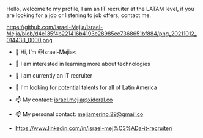 Hello, welcome to my profile, I am an IT recruiter at the LATAM level, if you are looking for a job or listening to job offers, contact me.

https://github.com/Israel-Mejia/Israel-Mejia/blob/d4e135f4b221416b4193e28985ec7368651bf884/png_20211012_014438_0000.png


- 👋 Hi, I’m @Israel-Mejia<
- 👀 I am interested in learning more about technologies
- 🌱 I am currently an IT recruiter
- 💞️ I'm looking for potential talents for all of Latin America
- 📫 My contact: israel.mejia@xideral.co
- 📫 My personal contact: mejiamerino.29@gmail.co
              
- https://www.linkedin.com/in/israel-mej%C3%ADa-it-recruiter/

<!---
Israel-Mejia/Israel-Mejia is a ✨ special ✨ repository because its `README.md` (this file) appears on your GitHub profile.
You can click the Preview link to take a look at your changes.
--->
